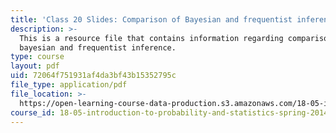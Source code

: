 ```yaml
---
title: 'Class 20 Slides: Comparison of Bayesian and frequentist inference'
description: >-
  This is a resource file that contains information regarding comparison of
  bayesian and frequentist inference.
type: course
layout: pdf
uid: 72064f751931af4da3bf43b15352795c
file_type: application/pdf
file_location: >-
  https://open-learning-course-data-production.s3.amazonaws.com/18-05-introduction-to-probability-and-statistics-spring-2014/72064f751931af4da3bf43b15352795c_MIT18_05S14_class20slides.pdf
course_id: 18-05-introduction-to-probability-and-statistics-spring-2014
---
```

